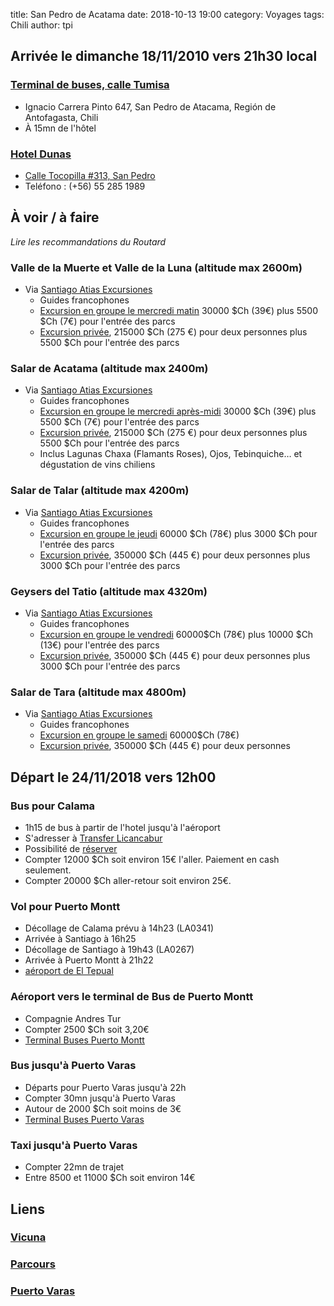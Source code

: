 title: San Pedro de Acatama
date: 2018-10-13 19:00
category: Voyages
tags: Chili
author: tpi


## Arrivée le dimanche 18/11/2010 vers 21h30 local

### [Terminal de buses, calle Tumisa](https://www.google.com/maps/place/Terminal+de+Buses/@-22.9137912,-68.1971491,17z/data=!3m1!4b1!4m5!3m4!1s0x96a974ff051501b3:0x872ecffad0ba7dfc!8m2!3d-22.9137962!4d-68.1949604)
* Ignacio Carrera Pinto 647, San Pedro de Atacama, Región de Antofagasta, Chili
* À 15mn de l'hôtel

### [Hotel Dunas](http://hoteldunaschile.com/fr/)

* [Calle Tocopilla #313, San Pedro](https://www.google.cl/maps/place/Hotel+Dunas/@-22.9088901,-68.2036086,17z/data=!3m1!4b1!4m7!3m6!1s0x96a974571290a87f:0xc17d7b827a63b62!5m1!1s2018-10-28!8m2!3d-22.9088951!4d-68.2014199?hl=es)
* Teléfono : (+56) 55 285 1989

## À voir / à faire

*Lire les recommandations du Routard*

### Valle de la Muerte et Valle de la Luna (altitude max 2600m)
* Via [Santiago Atias Excursiones](http://ranchochago.com/fr/index.html)
    * Guides francophones
    * [Excursion en groupe le mercredi matin](http://ranchochago.com/fr/excursions_groupe_fr.html#exclu_lune) 
    30000 $Ch (39€) plus 5500 $Ch (7€) pour l'entrée des parcs
    * [Excursion privée](http://ranchochago.com/fr/excursions_privees_fr.html#exclu_lune), 215000 $Ch (275 €) pour deux personnes plus 5500 $Ch pour l'entrée des parcs

### Salar de Acatama (altitude max 2400m)
* Via [Santiago Atias Excursiones](http://ranchochago.com/fr/index.html)
    * Guides francophones
    * [Excursion en groupe le mercredi après-midi](http://ranchochago.com/fr/excursions_groupe_fr.html#exclu_salar)
    30000 $Ch (39€) plus 5500 $Ch (7€) pour l'entrée des parcs
    * [Excursion privée](http://ranchochago.com/fr/excursions_privees_fr.html#exclu_salar), 215000 $Ch (275 €) pour deux personnes plus 5500 $Ch pour l'entrée des parcs
    * Inclus Lagunas Chaxa (Flamants Roses), Ojos, Tebinquiche… et dégustation de vins chiliens
    
### Salar de Talar (altitude max 4200m)
* Via [Santiago Atias Excursiones](http://ranchochago.com/fr/index.html)
    * Guides francophones
    * [Excursion en groupe le jeudi](http://ranchochago.com/fr/excursions_groupe_fr.html#exclu_altiplanicas)
     60000 $Ch (78€) plus 3000 $Ch pour l'entrée des parcs
    * [Excursion privée](http://ranchochago.com/fr/excursions_privees_fr.html#exclu_altiplanicas), 350000 $Ch (445 €) pour deux personnes plus 3000 $Ch pour l'entrée des parcs
    
### Geysers del Tatio (altitude max 4320m)
* Via [Santiago Atias Excursiones](http://ranchochago.com/fr/index.html)
    * Guides francophones
    * [Excursion en groupe le vendredi](http://ranchochago.com/fr/excursions_groupe_fr.html#exclu_geyser)
    60000$Ch (78€) plus 10000 $Ch (13€) pour l'entrée des parcs
    * [Excursion privée](http://ranchochago.com/fr/excursions_privees_fr.html#exclu_geysers), 350000 $Ch (445 €) pour deux personnes plus 3000 $Ch pour l'entrée des parcs
 
### Salar de Tara (altitude max 4800m)
* Via [Santiago Atias Excursiones](http://ranchochago.com/fr/index.html)
    * Guides francophones
    * [Excursion en groupe le samedi](http://ranchochago.com/fr/excursions_groupe_fr.html#exclu_tara)
    60000$Ch (78€)
    * [Excursion privée](http://ranchochago.com/fr/excursions_privees_fr.html#exclu_tara), 350000 $Ch (445 €) pour deux personnes

## Départ le 24/11/2018 vers 12h00

### Bus pour Calama

* 1h15 de bus à partir de l'hotel jusqu'à l'aéroport
* S'adresser à [Transfer Licancabur](http://translicancabur.cl)
* Possibilité de [réserver](http://www.translicancabur.cl/contact.html)
* Compter 12000 $Ch soit environ 15€ l'aller. Paiement en cash seulement.
* Compter 20000 $Ch aller-retour soit environ 25€.

### Vol pour Puerto Montt

* Décollage de Calama prévu à 14h23 (LA0341)
* Arrivée à Santiago à 16h25
* Décollage de Santiago à 19h43 (LA0267)
* Arrivée à Puerto Montt à 21h22
* [aéroport de El Tepual](https://www.google.fr/maps/place/Europcar/@-41.433509,-73.1009138,17z/data=!3m1!4b1!4m5!3m4!1s0x9618180d92b8a285:0xe832ce1a3e5d101e!8m2!3d-41.433513!4d-73.0987251)

### Aéroport vers le terminal de Bus de Puerto Montt

* Compagnie Andres Tur
* Compter 2500 $Ch soit 3,20€
* [Terminal Buses Puerto Montt](https://www.google.fr/maps/place/Terminal+Buses+Pto.+Montt/@-41.4776841,-72.9527056,17z/data=!3m1!4b1!4m5!3m4!1s0x96183bb236071c8f:0xe754f9e939fb411!8m2!3d-41.4776881!4d-72.9505169)

### Bus jusqu'à Puerto Varas

* Départs pour Puerto Varas jusqu'à 22h
* Compter 30mn jusqu'à Puerto Varas
* Autour de 2000 $Ch soit moins de 3€
* [Terminal Buses Puerto Varas](https://www.google.fr/maps/place/Terminal+Puerto+Varas/@-41.3248315,-72.9868914,17z/data=!3m1!4b1!4m5!3m4!1s0x961826d1d5b4dadb:0x37e8e08ce213bd70!8m2!3d-41.3248355!4d-72.9847027)

### Taxi jusqu'à Puerto Varas
* Compter 22mn de trajet 
* Entre 8500 et 11000 $Ch soit environ 14€

## Liens

### [Vicuna](http://tse-tse.org/2018/10/vicuna/)

### [Parcours](http://tse-tse.org/2018/10/chili-2018/)

### [Puerto Varas](http://tse-tse.org/2018/10/puerto-varas/)
